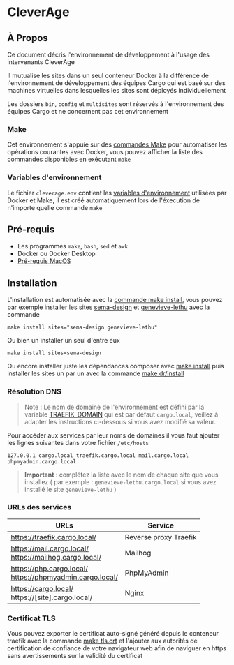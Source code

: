 # CleverAge

## À Propos

Ce document décris l'environnement de développement à l'usage des intervenants CleverAge

Il mutualise les sites dans un seul conteneur Docker à la différence de l'environnement de développement des équipes Cargo qui est basé sur des machines virtuelles dans lesquelles les sites sont déployés individuellement

Les dossiers `bin`, `config` et `multisites` sont réservés à l'environnement des équipes Cargo et ne concernent pas cet environnement

### Make

Cet environnement s'appuie sur des [commandes Make](./doc/Make.md) pour automatiser les opérations courantes avec Docker, vous pouvez afficher la liste des commandes disponibles en exécutant `make`

### Variables d'environnement

Le fichier `cleverage.env` contient les [variables d'environnement](./doc/Env.md) utilisées par Docker et Make, il est créé automatiquement lors de l'éxecution de n'importe quelle commande `make`

## Pré-requis
- Les programmes `make`, `bash`, `sed` et `awk`
- Docker ou Docker Desktop
- [Pré-requis MacOS](./doc/MacOS.md)

## Installation

L'installation est automatisée avec la [commande make install](./doc/Make.md#commandes-generales), vous pouvez par exemple installer les sites [sema-design](../web/sites/sema-design) et [genevieve-lethu](../web/sites/genevieve-lethu) avec la commande

```shell
make install sites="sema-design genevieve-lethu"
```

Ou bien un installer un seul d'entre eux

```shell
make install sites=sema-design
```

Ou encore installer juste les dépendances composer avec [make install](./doc/Make.md#commandes-generales) puis installer les sites un par un avec la commande [make dr/install](./doc/Make.md#commandes-drush)

### Résolution DNS

>Note : Le nom de domaine de l'environnement est défini par la variable [TRAEFIK_DOMAIN](./doc/Env.md) qui est par défaut `cargo.local`, veillez à adapter les instructions ci-dessous si vous avez modifié sa valeur.

Pour accéder aux services par leur noms de domaines il vous faut ajouter les lignes suivantes dans votre fichier `/etc/hosts`

```shell
127.0.0.1 cargo.local traefik.cargo.local mail.cargo.local phpmyadmin.cargo.local
```

>**Important** : complétez la liste avec le nom de chaque site que vous installez ( par exemple : `genevieve-lethu.cargo.local`  si vous avez installé le site `genevieve-lethu` )

### URLs des services

| URLs    | Service |
|--       |--       |
| https://traefik.cargo.local/ | Reverse proxy Traefik |
| https://mail.cargo.local/<br>https://mailhog.cargo.local/ | Mailhog |
| https://php.cargo.local/<br>https://phpmyadmin.cargo.local/ | PhpMyAdmin |
| https://cargo.local/<br>https://[site].cargo.local/ | Nginx |

### Certificat TLS

Vous pouvez exporter le certificat auto-signé généré depuis le conteneur traefik avec la commande [make tls.crt](./doc/Make.md#commandes-du-conteneur-traefik) et l'ajouter aux autorités de certification de confiance de votre navigateur web afin de naviguer en https sans avertissements sur la validité du certificat
